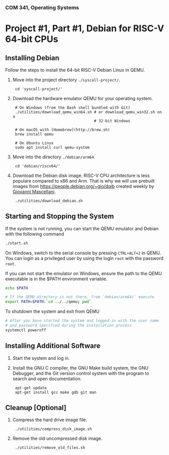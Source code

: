 ### COM 341, Operating Systems
# Project #1, Part #1, Debian for RISC-V 64-bit CPUs

## Installing Debian

Follow the steps to install the 64-bit RISC-V Debian Linux in QEMU.

1. Move into the project directory `./syscall-project/`.

        cd 'syscall-project/'

2. Download the hardware emulator QEMU for your operating system.

        # On Windows (from the Bash shell bundled with Git)
        ./utilities/download_qemu_win64.sh # or download_qemu_win32.sh on a
                                           # 32-bit Windows

        # On macOS with [Homebrew](http://brew.sh)
        brew install qemu

        # On Ubuntu Linux
        sudo apt install curl qemu-system

3. Move into the directory `./debian/arm64`.

        cd 'debian/riscv64/'

4. Download the Debian disk image. RISC-V CPU architecture is less populare
   compared to x86 and Arm. That is why we will use prebuilt images from
   <https://people.debian.org/~gio/dqib> created weekly by
   [Giovanni Mascellani](https://wiki.debian.org/GiovanniMascellani).

        ./utilities/download_debian.sh

## Starting and Stopping the System

If the system is not running, you can start the QEMU emulator and Debian with
the following command

```bash
./start.sh
```

On Windows, switch to the serial console by pressing `CTRL+ALT+2` in QEMU. You
can login as a privileged user by using the login `root` with the password
`root`.

If you can not start the emulator on Windows, ensure the path to the QEMU
executable is in the $PATH environment variable.

```bash
echo $PATH

# If the QEMU directory is not there, from `debian/arm64/` execute
export PATH=$PATH:`cd ../../qemu; pwd`
```

To shutdown the system and exit from QEMU

```bash
# After you have started the system and logged-in with the user name
# and password specified during the installation process
systemctl poweroff
```

## Installing Additional Software

1. Start the system and log in.

2. Install the GNU C compiler, the GNU Make build system, the GNU Debugger, and
   the Git version control system with the program to search and open
   documentation.

        apt-get update
        apt-get install gcc make gdb git man

## Cleanup [Optional]

1. Compress the hard drive image file.

        ./utilities/compress_disk_image.sh

2. Remove the old uncompressed disk image.

        ./utilities/remove_old_files.sh
